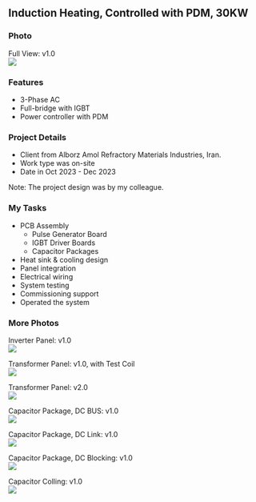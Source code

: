 ## Induction Heating, Controlled with PDM, 30KW

### Photo
Full View: v1.0  
![](https://s32.picofile.com/file/8477571292/Full1.jpg)

### Features
- 3-Phase AC
- Full-bridge with IGBT
- Power controller with PDM

### Project Details
- Client from Alborz Amol Refractory Materials Industries, Iran.
- Work type was on-site
- Date in Oct 2023 - Dec 2023

Note: The project design was by my colleague.  

### My Tasks
- PCB Assembly
  - Pulse Generator Board
  - IGBT Driver Boards
  - Capacitor Packages
- Heat sink & cooling design
- Panel integration
- Electrical wiring
- System testing
- Commissioning support
- Operated the system

### More Photos
Inverter Panel: v1.0  
![](https://s32.picofile.com/file/8477581334/InverterPanel_v1_0.jpg)

Transformer Panel: v1.0, with Test Coil  
![](https://s32.picofile.com/file/8477841442/TransformerPanel_v1_0_TestCoil.jpg)

Transformer Panel: v2.0  
![](https://s32.picofile.com/file/8477571368/TransformerPanel_v2_0.jpg)

Capacitor Package, DC BUS: v1.0  
![](https://s32.picofile.com/file/8477581142/Capacitor_Package_DC_Bus_v1_0.jpg)

Capacitor Package, DC Link: v1.0  
![](https://s32.picofile.com/file/8477581150/Capacitor_Package_DC_Link_v1_0.jpg)

Capacitor Package, DC Blocking: v1.0  
![](https://s32.picofile.com/file/8477581126/Capacitor_Package_DC_Blocking_v1_0.jpg)

Capacitor Colling: v1.0  
![](https://s32.picofile.com/file/8477841668/CacitorCooling_v1_0.jpg)

